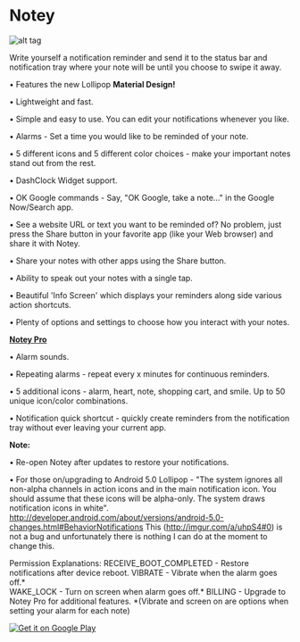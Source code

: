 # Notey
![alt tag](https://cloud.githubusercontent.com/assets/5198078/6241824/0f47dee0-b6f2-11e4-9686-20265d7a9446.png)

Write yourself a notification reminder and send it to the status bar and notification tray where your note will be until you choose to swipe it away. 

 
 
• Features the new Lollipop <b>Material Design!</b> 

• Lightweight and fast.  

• Simple and easy to use.  You can edit your notifications whenever you like.  

• Alarms - Set a time you would like to be reminded of your note.

• 5 different icons and 5 different color choices - make your important notes stand out from the rest. 

• DashClock Widget support.

• OK Google commands -  Say, "OK Google, take a note..." in the Google Now/Search app.

• See a website URL or text you want to be reminded of? No problem, just press the Share button in your favorite app (like your Web browser) and share it with Notey.

• Share your notes with other apps using the Share button.

• Ability to speak out your notes with a single tap.

• Beautiful 'Info Screen' which displays your reminders along side various action shortcuts.

• Plenty of options and settings to choose how you interact with your notes.




<b><u>Notey Pro</u></b>

• Alarm sounds.

• Repeating alarms - repeat every x minutes for continuous reminders.

• 5 additional icons - alarm, heart, note, shopping cart, and smile. Up to 50 unique icon/color combinations.

• Notification quick shortcut - quickly create reminders from the notification tray without ever leaving your current app.




<b>Note:</b>

• Re-open Notey after updates to restore your notifications.

• For those on/upgrading to Android 5.0 Lollipop - "The system ignores all non-alpha channels in action icons and in the main notification icon. You should assume that these icons will be alpha-only. The system draws notification icons in white".
http://developer.android.com/about/versions/android-5.0-changes.html#BehaviorNotifications
This (http://imgur.com/a/uhpS4#0) is not a bug and unfortunately there is nothing I can do at the moment to change this.



Permission Explanations:
RECEIVE_BOOT_COMPLETED - Restore notifications after device reboot.
VIBRATE - Vibrate when the alarm goes off.*  
WAKE_LOCK - Turn on screen when alarm goes off.*
BILLING - Upgrade to Notey Pro for additional features.
*(Vibrate and screen on are options when setting your alarm for each note)


<a href="https://play.google.com/store/apps/details?id=thomas.jonathan.notey">
  <img alt="Get it on Google Play"
       src="https://developer.android.com/images/brand/en_generic_rgb_wo_60.png" />
</a>

